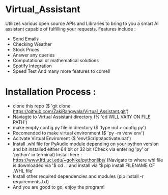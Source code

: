 # Virtual_Assistant
Utilizes various open source APIs and Libraries to bring to you a smart AI assistant capable of fulfilling your requests.
Features include : 
  - Send Emails
  - Checking Weather
  - Stock Prices
  - Answer any queries
  - Computational or mathematical solutions
  - Spotify Integration 
  - Speed Test
  And many more features to come!!

# Installation Process :
- clone this repo ($ 'git clone https://github.com/ZakiRangwala/Virtual_Assistant.git')
- Naviagte to Virtual Assistant directory (% 'cd WILL VARY ON FILE PATH')
- make empty config.py file in directory ($ 'type nul > config.py')
- Recomended to make virtual environment ($ 'py -m venv env')
- Acitvate Virtual Enviroment ($ 'env\Scripts\activate.bat')
- Install .whl file for PyAudio module depending on your python version and bit installed either 64 bit or 32 bit   (Check via entering 'py' or 'python' in terminal) Install here : https://www.lfd.uci.edu/~gohlke/pythonlibs/ (Navigate to where whl file is downloaded via '$ cd ..' and install via '$ pip install FILENAME OF .WHL file'
- Install other required dependencies and modules (pip install -r requirements.txt)
- And you are good to go, enjoy the program!
